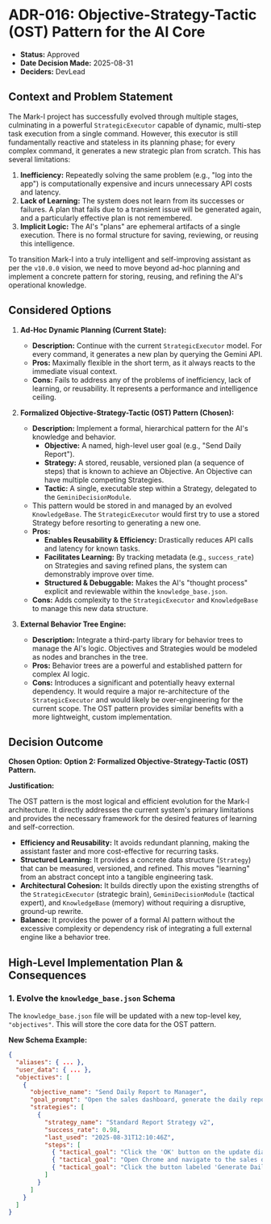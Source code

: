 # ADR-016: Objective-Strategy-Tactic (OST) Pattern for the AI Core

- **Status:** Approved
- **Date Decision Made:** 2025-08-31
- **Deciders:** DevLead

## Context and Problem Statement

The Mark-I project has successfully evolved through multiple stages, culminating in a powerful `StrategicExecutor` capable of dynamic, multi-step task execution from a single command. However, this executor is still fundamentally reactive and stateless in its planning phase; for every complex command, it generates a new strategic plan from scratch. This has several limitations:

1.  **Inefficiency:** Repeatedly solving the same problem (e.g., "log into the app") is computationally expensive and incurs unnecessary API costs and latency.
2.  **Lack of Learning:** The system does not learn from its successes or failures. A plan that fails due to a transient issue will be generated again, and a particularly effective plan is not remembered.
3.  **Implicit Logic:** The AI's "plans" are ephemeral artifacts of a single execution. There is no formal structure for saving, reviewing, or reusing this intelligence.

To transition Mark-I into a truly intelligent and self-improving assistant as per the `v10.0.0` vision, we need to move beyond ad-hoc planning and implement a concrete pattern for storing, reusing, and refining the AI's operational knowledge.

## Considered Options

1.  **Ad-Hoc Dynamic Planning (Current State):**
    - **Description:** Continue with the current `StrategicExecutor` model. For every command, it generates a new plan by querying the Gemini API.
    - **Pros:** Maximally flexible in the short term, as it always reacts to the immediate visual context.
    - **Cons:** Fails to address any of the problems of inefficiency, lack of learning, or reusability. It represents a performance and intelligence ceiling.

2.  **Formalized Objective-Strategy-Tactic (OST) Pattern (Chosen):**
    - **Description:** Implement a formal, hierarchical pattern for the AI's knowledge and behavior.
        -   **Objective:** A named, high-level user goal (e.g., "Send Daily Report").
        -   **Strategy:** A stored, reusable, versioned plan (a sequence of steps) that is known to achieve an Objective. An Objective can have multiple competing Strategies.
        -   **Tactic:** A single, executable step within a Strategy, delegated to the `GeminiDecisionModule`.
    - This pattern would be stored in and managed by an evolved `KnowledgeBase`. The `StrategicExecutor` would first try to use a stored Strategy before resorting to generating a new one.
    - **Pros:**
        -   **Enables Reusability & Efficiency:** Drastically reduces API calls and latency for known tasks.
        -   **Facilitates Learning:** By tracking metadata (e.g., `success_rate`) on Strategies and saving refined plans, the system can demonstrably improve over time.
        -   **Structured & Debuggable:** Makes the AI's "thought process" explicit and reviewable within the `knowledge_base.json`.
    - **Cons:** Adds complexity to the `StrategicExecutor` and `KnowledgeBase` to manage this new data structure.

3.  **External Behavior Tree Engine:**
    - **Description:** Integrate a third-party library for behavior trees to manage the AI's logic. Objectives and Strategies would be modeled as nodes and branches in the tree.
    - **Pros:** Behavior trees are a powerful and established pattern for complex AI logic.
    - **Cons:** Introduces a significant and potentially heavy external dependency. It would require a major re-architecture of the `StrategicExecutor` and would likely be over-engineering for the current scope. The OST pattern provides similar benefits with a more lightweight, custom implementation.

## Decision Outcome

**Chosen Option:** **Option 2: Formalized Objective-Strategy-Tactic (OST) Pattern.**

**Justification:**

The OST pattern is the most logical and efficient evolution for the Mark-I architecture. It directly addresses the current system's primary limitations and provides the necessary framework for the desired features of learning and self-correction.

-   **Efficiency and Reusability:** It avoids redundant planning, making the assistant faster and more cost-effective for recurring tasks.
-   **Structured Learning:** It provides a concrete data structure (`Strategy`) that can be measured, versioned, and refined. This moves "learning" from an abstract concept into a tangible engineering task.
-   **Architectural Cohesion:** It builds directly upon the existing strengths of the `StrategicExecutor` (strategic brain), `GeminiDecisionModule` (tactical expert), and `KnowledgeBase` (memory) without requiring a disruptive, ground-up rewrite.
-   **Balance:** It provides the power of a formal AI pattern without the excessive complexity or dependency risk of integrating a full external engine like a behavior tree.

## High-Level Implementation Plan & Consequences

### 1. Evolve the `knowledge_base.json` Schema

The `knowledge_base.json` file will be updated with a new top-level key, `"objectives"`. This will store the core data for the OST pattern.

**New Schema Example:**
```json
{
  "aliases": { ... },
  "user_data": { ... },
  "objectives": [
    {
      "objective_name": "Send Daily Report to Manager",
      "goal_prompt": "Open the sales dashboard, generate the daily report, and email it to my manager.",
      "strategies": [
        {
          "strategy_name": "Standard Report Strategy v2",
          "success_rate": 0.98,
          "last_used": "2025-08-31T12:10:46Z",
          "steps": [
            { "tactical_goal": "Click the 'OK' button on the update dialog." },
            { "tactical_goal": "Open Chrome and navigate to the sales dashboard." },
            { "tactical_goal": "Click the button labeled 'Generate Daily Report'." }
          ]
        }
      ]
    }
  ]
}